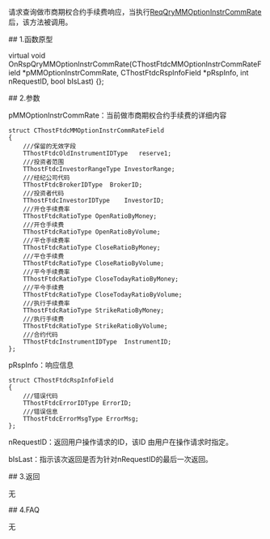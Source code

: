 <p>请求查询做市商期权合约手续费响应，当执行<a href="../../CTHOSTFTDCTRADERSPI/REQQRYMMOPTIONINSTRCOMMRATE/">ReqQryMMOptionInstrCommRate</a>后，该方法被调用。</p>
<span class="anchor" id="dd79c810-3076-469d-b81a-ad4a615c03b3"></span>
## 1.函数原型
<p>virtual void OnRspQryMMOptionInstrCommRate(CThostFtdcMMOptionInstrCommRateField *pMMOptionInstrCommRate, CThostFtdcRspInfoField *pRspInfo, int nRequestID, bool bIsLast) {};</p>
<span class="anchor" id="7184efd8-0736-40c4-beed-8dccd83e9e00"></span>
## 2.参数
<p>pMMOptionInstrCommRate：当前做市商期权合约手续费的详细内容</p>
<pre><code>struct CThostFtdcMMOptionInstrCommRateField
{
    ///保留的无效字段
    TThostFtdcOldInstrumentIDType   reserve1;
    ///投资者范围
    TThostFtdcInvestorRangeType InvestorRange;
    ///经纪公司代码
    TThostFtdcBrokerIDType  BrokerID;
    ///投资者代码
    TThostFtdcInvestorIDType    InvestorID;
    ///开仓手续费率
    TThostFtdcRatioType OpenRatioByMoney;
    ///开仓手续费
    TThostFtdcRatioType OpenRatioByVolume;
    ///平仓手续费率
    TThostFtdcRatioType CloseRatioByMoney;
    ///平仓手续费
    TThostFtdcRatioType CloseRatioByVolume;
    ///平今手续费率
    TThostFtdcRatioType CloseTodayRatioByMoney;
    ///平今手续费
    TThostFtdcRatioType CloseTodayRatioByVolume;
    ///执行手续费率
    TThostFtdcRatioType StrikeRatioByMoney;
    ///执行手续费
    TThostFtdcRatioType StrikeRatioByVolume;
    ///合约代码
    TThostFtdcInstrumentIDType  InstrumentID;
};
</code></pre>
<p>pRspInfo：响应信息</p>
<pre><code>struct CThostFtdcRspInfoField
{
    ///错误代码
    TThostFtdcErrorIDType ErrorID;
    ///错误信息
    TThostFtdcErrorMsgType ErrorMsg;
};
</code></pre>
<p>nRequestID：返回用户操作请求的ID，该ID 由用户在操作请求时指定。</p>
<p>bIsLast：指示该次返回是否为针对nRequestID的最后一次返回。</p>
<span class="anchor" id="9ff2a491-61df-4c78-bb85-146eb194795e"></span>
## 3.返回
<p>无</p>
<span class="anchor" id="31d539b5-ec9f-472d-8189-19bedcb1083a"></span>
## 4.FAQ
<p>无</p>
